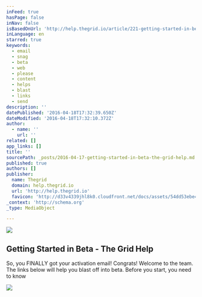 ```yaml
---
inFeed: true
hasPage: false
inNav: false
isBasedOnUrl: 'http://help.thegrid.io/article/221-getting-started-in-beta'
inLanguage: en
starred: true
keywords:
  - email
  - snag
  - beta
  - web
  - please
  - content
  - helps
  - blast
  - links
  - send
description: ''
datePublished: '2016-04-18T17:32:39.650Z'
dateModified: '2016-04-18T17:32:10.372Z'
author:
  - name: ''
    url: ''
related: []
app_links: []
title: ''
sourcePath: _posts/2016-04-17-getting-started-in-beta-the-grid-help.md
published: true
authors: []
publisher:
  name: Thegrid
  domain: help.thegrid.io
  url: 'http://help.thegrid.io'
  favicon: 'http://d33v4339jhl8k0.cloudfront.net/docs/assets/54dd53ebe4b086c0c0966e7a/images/57107bbf9033602796675f1a/192-1.png'
_context: 'http://schema.org'
_type: MediaObject

---
```

![](https://the-grid-user-content.s3-us-west-2.amazonaws.com/03cafa41-bc6b-4314-92a7-d95a9cbade41.jpg)

<article style=""><h1>Getting Started in Beta - The Grid Help</h1><p>So, you FINALLY got your activation email! Congrats! Welcome to the team. The links below will help you blast off into beta. Before you start, you need to know</p><img src="http://d33v4339jhl8k0.cloudfront.net/docs/assets/54dd53ebe4b086c0c0966e7a/images/57107bbfc697911a6f039548/192-1.png" /></article>